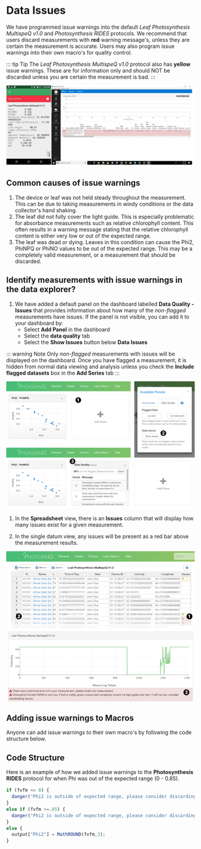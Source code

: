 # Data Issues

We have programmed issue warnings into the default *Leaf Photosynthesis MultispeQ v1.0* and *Photosynthesis RIDES* protocols. We recommend that users discard measurements with **red** warning message's, unless they are certain the measurement is accurate. Users may also program issue warnings into their own macro's for quality control.

::: tip Tip
The *Leaf Photosynthesis MultispeQ v1.0* protocol also has **yellow** issue warnings. These are for information only and should NOT be discarded unless you are certain the measurement is bad.
:::

![Issue warnings on the android (left) and desktop (right) apps](../tutorials/images/data-quality-issue-warning-in-apps.jpg)

## Common causes of issue warnings

1. The device or leaf was not held steady throughout the measurement. This can be due to taking measurements in windy conditions or the data collector's hand shaking.
2. The leaf did not fully cover the light guide. This is especially problematic for absorbance measurements such as relative chlorophyll content. This often results in a warning message stating that the relative chlorophyll content is either very low or out of the expected range.
3. The leaf was dead or dying. Leaves in this condition can cause the Phi2, PhiNPQ or PhiNO values to be out of the expected range. This may be a completely valid measurement, or a measurement that should be discarded.

## Identify measurements with issue warnings in the data explorer?

1. We have added a default panel on the dashboard labelled **Data Quality - Issues** that provides information about how many of the *non-flagged* measurements have issues. If the panel is not visible, you can add it to your dashboard by:
    + Select **Add Panel** in the dashboard
    + Select the **data quality** tab
    + Select the **Show Issues** button below **Data Issues**

::: warning Note
Only *non-flagged* measurements with issues will be displayed on the dashboard. Once you have flagged a measurement, it is hidden from normal data viewing and analysis unless you check the **Include flagged datasets** box in the **Add Series** tab
:::

![1. Add panel to the dashboard 2. Open the Data Quality tab from the Dialog and select the **Show Issues** button. 3. The panel will be added to the dashboard.](../tutorials/images/data-quality-dashboard-issues.png)

1. In the **Spreadsheet** view, there is an **Issues** column that will display how many issues exist for a given measurement.

2. In the single datum view, any issues will be present as a red bar above the measurement results.

![1. Identifying issues in the spreadsheet (left) 2. Click on the ID in the first column to select bring up the data view. 3. See the details in the single datum view.](../tutorials/images/data-quality-spreadsheet-single-datum.png)

## Adding issue warnings to Macros

Anyone can add issue warnings to their own macro's by following the code structure below.

## Code Structure

Here is an example of how we added issue warnings to the **Photosynthesis RIDES** protocol for when Phi was out of the expected range (0 - 0.85).

```javascript
if (fvfm <= 0) {
  danger("Phi2 is outside of expected range, please consider discarding the measurement",output);
}
else if (fvfm >=.85) {
  danger("Phi2 is outside of expected range, please consider discarding the measurement", output);
}
else {
  output["Phi2"] = MathROUND(fvfm,3);
}
```
